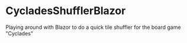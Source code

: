 # CycladesShufflerBlazor
Playing around with Blazor to do a quick tile shuffler for the board game "Cyclades"
